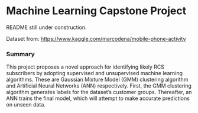 # Machine Learning Capstone Project


README still under construction.


Dataset from: https://www.kaggle.com/marcodena/mobile-phone-activity

### Summary
This project proposes a novel approach for identifying likely RCS
subscribers by adopting supervised and unsupervised machine learning
algorithms. These are Gaussian Mixture Model (GMM) clustering algorithm and Artificial
Neural Networks (ANN) respectively. First, the GMM clustering algorithm
generates labels for the dataset’s customer groups. Thereafter, an ANN
trains the final model, which will attempt to make accurate predictions on unseen data.
